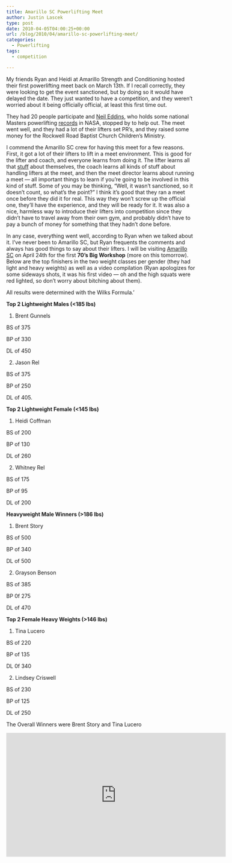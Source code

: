 ```yaml
---
title: Amarillo SC Powerlifting Meet
author: Justin Lascek
type: post
date: 2010-04-05T04:00:25+00:00
url: /blog/2010/04/amarillo-sc-powerlifting-meet/
categories:
  - Powerlifting
tags:
  - competition

---
```

My friends Ryan and Heidi at Amarillo Strength and Conditioning hosted their first powerlifting meet back on March 13th. If I recall correctly, they were looking to get the event sanctioned, but by doing so it would have delayed the date. They just wanted to have a competition, and they weren&#8217;t worried about it being officially official, at least this first time out.
  

  
They had 20 people participate and [Neil Eddins][1], who holds some national Masters powerlifting [records][2] in NASA, stopped by to help out. The meet went well, and they had a lot of their lifters set PR&#8217;s, and they raised some money for the Rockwell Road Baptist Church Children&#8217;s Ministry.
  

  
I commend the Amarillo SC crew for having this meet for a few reasons. First, it got a lot of their lifters to lift in a meet environment. This is good for the lifter and coach, and everyone learns from doing it. The lifter learns all that [stuff][3] about themselves, the coach learns all kinds of stuff about handling lifters at the meet, and then the meet director learns about running a meet &#8212; all important things to learn if you&#8217;re going to be involved in this kind of stuff. Some of you may be thinking, &#8220;Well, it wasn&#8217;t sanctioned, so it doesn&#8217;t count, so what&#8217;s the point?&#8221; I think it&#8217;s good that they ran a meet once before they did it for real. This way they won&#8217;t screw up the official one, they&#8217;ll have the experience, and they will be ready for it. It was also a nice, harmless way to introduce their lifters into competition since they didn&#8217;t have to travel away from their own gym, and probably didn&#8217;t have to pay a bunch of money for something that they hadn&#8217;t done before.
  

  
In any case, everything went well, according to Ryan when we talked about it. I&#8217;ve never been to Amarillo SC, but Ryan frequents the comments and always has good things to say about their lifters. I will be visiting [Amarillo SC][4] on April 24th for the first **70&#8217;s Big Workshop** (more on this tomorrow). Below are the top finishers in the two weight classes per gender (they had light and heavy weights) as well as a video compilation (Ryan apologizes for some sideways shots, it was his first video &#8212; oh and the high squats were red lighted, so don&#8217;t worry about bitching about them).
  

  
All results were determined with the Wilks Formula.&#8217;
  

  
**Top 2 Lightweight Males (<185 lbs)**
  
1. Brent Gunnels
  
BS of 375
  
BP of 330
  
DL of 450
  

  
2. Jason Rel
  
BS of 375
  
BP of 250
  
DL of 405.
  

  
**Top 2 Lightweight Female (<145 lbs)**

1. Heidi Coffman
  
BS of 200
  
BP of 130
  
DL of 260
  

  
2. Whitney Rel
  
BS of 175
  
BP of 95
  
DL of 200
  

  
**Heavyweight Male Winners (>186 lbs)**
  
1. Brent Story
  
BS of 500
  
BP of 340
  
DL of 500
  

  
2. Grayson Benson
  
BS of 385
  
BP 0f 275
  
DL of 470
  

  
**Top 2 Female Heavy Weights (>146 lbs)**
  
1. Tina Lucero
  
BS of 220
  
BP of 135
  
DL 0f 340
  

  
2. Lindsey Criswell
  
BS of 230
  
BP of 125
  
DL of 250
  

  
The Overall Winners were Brent Story and Tina Lucero
  

  
<span class="embed-youtube" style="text-align:center; display: block;"><iframe class='youtube-player' type='text/html' width='584' height='329' src='https://www.youtube.com/embed/ub-0KU2WHbA?version=3&#038;rel=0&#038;fs=1&#038;autohide=2&#038;showsearch=0&#038;showinfo=1&#038;iv_load_policy=1&#038;wmode=transparent' allowfullscreen='true' style='border:0;'></iframe></span>

 [1]: http://www.youtube.com/watch?v=qkd-PbPMQ-I
 [2]: http://www.texaslifting.com/American%20World%20Records/American%20Men%20PL.htm
 [3]: /?p=1111
 [4]: http://amarillosc.com
